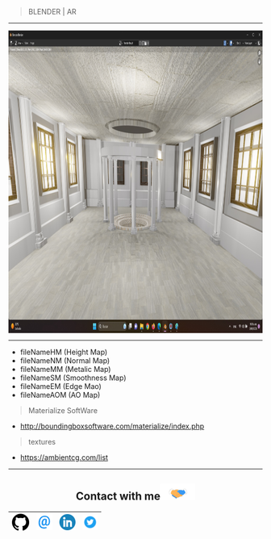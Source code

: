 > BLENDER | AR
---

<div align="center">
    <a href="personal logo"><img src="https://github.com/ricardo1470/Blender/blob/main/Environment/img/envionment16.jpg" align="middle" width="600" height="600"></a>
</div>

---
* fileNameHM (Height Map)
* fileNameNM (Normal Map)
* fileNameMM (Metalic Map)
* fileNameSM (Smoothness Map)
* fileNameEM (Edge Mao)
* fileNameAOM (AO Map)

> Materialize SoftWare
* http://boundingboxsoftware.com/materialize/index.php

> textures
* https://ambientcg.com/list
---

<div align="center">

<h2>
    Contact with me<img src="https://github.com/ricardo1470/ricardo1470/blob/master/img/Handshake.gif" height="32px">
</h2>

| [<img src="https://github.com/ricardo1470/ricardo1470/blob/master/img/GitHub.png" alt="Github logo" width="34">](https://github.com/ricardo1470/README/blob/master/README.md) | [<img src="https://github.com/ricardo1470/ricardo1470/blob/master/img/email.png" alt="email logo" height="32">](mailto:ricardo.alfonso.camayo@gmail.com) | [<img src="https://github.com/ricardo1470/ricardo1470/blob/master/img/linkedin-icon.png" alt="Linkedin Logo" width="32">](https://www.linkedin.com/in/ricardo-alfonso-camayo/) | [<img src="https://github.com/ricardo1470/ricardo1470/blob/master/img/twitter.png" alt="Twitter Logo" width="30">](https://twitter.com/RICARDO1470) |
|:---:|:---:|:---:|:---:|